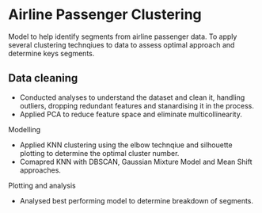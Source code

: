 # Airline Passenger Clustering
Model to help identify segments from airline passenger data. To apply several clustering technqiues to data to assess optimal approach and determine keys segments.

## Data cleaning
- Conducted analyses to understand the dataset and clean it, handling outliers, dropping redundant features and stanardising it in the process.
- Applied PCA to reduce feature space and eliminate multicollinearity.

Modelling
- Applied KNN clustering using the elbow technqiue and silhouette plotting to determine the optimal cluster number.
- Comapred KNN with DBSCAN, Gaussian Mixture Model and Mean Shift approaches.

Plotting and analysis
- Analysed best performing model to determine breakdown of segments.
